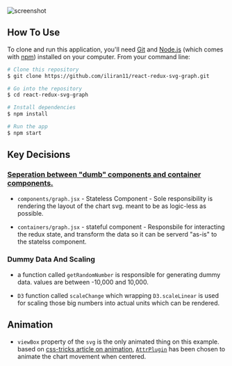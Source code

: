 
![screenshot](https://raw.githubusercontent.com/amitmerchant1990/electron-markdownify/master/img/markdownify.gif)

## How To Use

To clone and run this application, you'll need [Git](https://git-scm.com) and [Node.js](https://nodejs.org/en/download/) (which comes with [npm](http://npmjs.com)) installed on your computer. From your command line:

```bash
# Clone this repository
$ git clone https://github.com/iliran11/react-redux-svg-graph.git

# Go into the repository
$ cd react-redux-svg-graph

# Install dependencies
$ npm install

# Run the app
$ npm start
```
## Key Decisions

### [Seperation between "dumb" components and container components.](https://medium.com/@dan_abramov/smart-and-dumb-components-7ca2f9a7c7d0)
* `components/graph.jsx` - Stateless Component - Sole responsibility is rendering the layout of the chart svg. meant to be as logic-less as possible.

* `containers/graph.jsx` - stateful component - Responsbile for interacting the redux state, and transform the data so it can be serverd "as-is" to the statelss component. 
 
 ### Dummy Data And Scaling

* a function called `getRandomNumber` is responsible for generating dummy data. values are between -10,000 and 10,000.
 
 * `D3` function called `scaleChange` which wrapping `D3.scaleLinear` is used for scaling those big numbers into actual units which can be rendered.

 ## Animation

 * `viewBox` property of the `svg` is the only animated thing on this example. based on  [css-tricks article on animation](https://css-tricks.com/interactive-data-visualization-animating-viewbox/), [`AttrPlugin`](https://greensock.com/AttrPlugin) has been chosen to animate the chart movement when centered.
 
